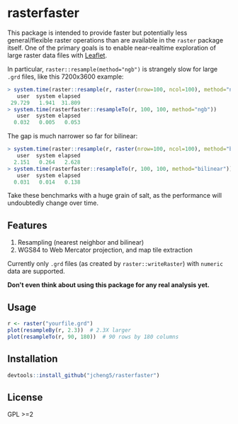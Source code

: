 # rasterfaster

This package is intended to provide faster but potentially less general/flexible raster operations than are available in the `raster` package itself. One of the primary goals is to enable near-realtime exploration of large raster data files with [Leaflet](https://github.com/rstudio/leaflet).

In particular, `raster::resample(method="ngb")` is strangely slow for large `.grd` files, like this 7200x3600 example:

```r
> system.time(raster::resample(r, raster(nrow=100, ncol=100), method="ngb"))
   user  system elapsed 
 29.729   1.941  31.809 
> system.time(rasterfaster::resampleTo(r, 100, 100, method="ngb"))
   user  system elapsed 
  0.032   0.005   0.053
```

The gap is much narrower so far for bilinear:

```r
> system.time(raster::resample(r, raster(nrow=100, ncol=100), method="bilinear"))
   user  system elapsed 
  2.151   0.264   2.628 
> system.time(rasterfaster::resampleTo(r, 100, 100, method="bilinear"))
   user  system elapsed 
  0.031   0.014   0.138 
```

Take these benchmarks with a huge grain of salt, as the performance will undoubtedly change over time.

## Features

1. Resampling (nearest neighbor and bilinear)
2. WGS84 to Web Mercator projection, and map tile extraction

Currently only `.grd` files (as created by `raster::writeRaster`) with `numeric` data are supported.

**Don't even think about using this package for any real analysis yet.**

## Usage

```r
r <- raster("yourfile.grd")
plot(resampleBy(r, 2.3))  # 2.3X larger
plot(resampleTo(r, 90, 180))  # 90 rows by 180 columns
```

## Installation

```r
devtools::install_github("jcheng5/rasterfaster")
```

## License

GPL >=2
